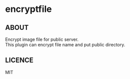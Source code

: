 # encryptfile

## ABOUT
Encrypt image file for public server.  
This plugin can encrypt file name and put public directory.  

## LICENCE
MIT
